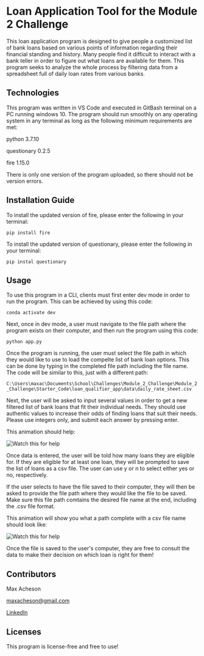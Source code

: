 # Loan Application Tool for the Module 2 Challenge

This loan application program is designed to give people a customized list of bank loans based on various points of information regarding their financial standing and history. 
Many people find it difficult to interact with a bank teller in order to figure out what loans are available for them. This program seeks to analyze the whole process by filtering data from a spreadsheet full of daily loan rates from various banks.

## Technologies

This program was written in VS Code and executed in GitBash terminal on a PC running windows 10. The program should run smoothly on any operating system in any terminal as long as the following minimum requirements are met:

python 3.7.10

questionary 0.2.5

fire 1.15.0

There is only one version of the program uploaded, so there should not be version errors. 

## Installation Guide

To install the updated version of fire, please enter the following in your terminal:

```pip install fire```

To install the updated version of questionary, please enter the following in your terminal:

```pip instal questionary```

## Usage

To use this program in a CLI, clients must first enter dev mode in order to run the program. This can be achieved by using this code:

```conda activate dev```

Next, once in dev mode, a user must navigate to the file path where the program exists on their computer, and then run the program using this code:

```python app.py```

Once the program is running, the user must select the file path in which they would like to use to load the compelte list of bank loan options. This can be done by typing in the completed file path including the file name. The code will be similar to this, just with a different path:

```C:\Users\maxac\Documents\School\Challenges\Module_2_Challenge\Module_2_Challenge\Starter_Code\loan_qualifier_app\data\daily_rate_sheet.csv```

Next, the user will be asked to input several values in order to get a new filtered list of bank loans that fit their individual needs. They should use authentic values to increase their odds of finding loans that suit their needs. Please use integers only, and submit each answer by pressing enter. 

This animation should help:


![Watch this for help](https://media.giphy.com/media/kf7QuXtWyNhovAggtf/giphy.gif)

Once data is entered, the user will be told how many loans they are eligible for. If they are eligible for at least one loan, they will be prompted to save the list of loans as a csv file. The user can use y or n to select either yes or no, respectively. 

If the user selects to have the file saved to their computer, they will then be asked to provide the file path where they would like the file to be saved. Make sure this file path comtains the desired file name at the end, including the .csv file format.

This animation will show you what a path complete with a csv file name should look like:


![Watch this for help](https://media.giphy.com/media/Z3aED4yI6YGuWlHpJ2/giphy.gif)

Once the file is saved to the user's computer, they are free to consult the data to make their decision on which loan is right for them!

## Contributors

Max Acheson

maxacheson@gmail.com

[LinkedIn](https://www.linkedin.com/in/max-acheson-75093a19a/)

## Licenses

This program is license-free and free to use!